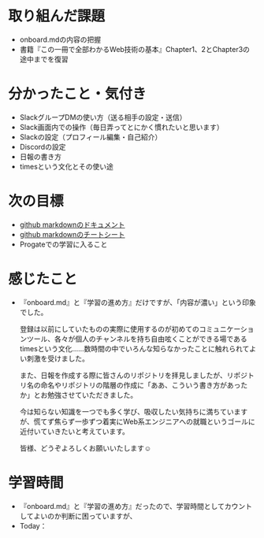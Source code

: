 # 取り組んだ課題
- onboard.mdの内容の把握
- 書籍『この一冊で全部わかるWeb技術の基本』Chapter1、2とChapter3の途中までを復習

# 分かったこと・気付き
- SlackグループDMの使い方（送る相手の設定・送信）
- Slack画面内での操作（毎日弄ってとにかく慣れたいと思います）
- Slackの設定（プロフィール編集・自己紹介）
- Discordの設定
- 日報の書き方
- timesという文化とその使い途

# 次の目標
- [github markdownのドキュメント](https://docs.github.com/ja/get-started/writing-on-github/getting-started-with-writing-and-formatting-on-github/basic-writing-and-formatting-syntax)
- [github markdownのチートシート](https://gist.github.com/mignonstyle/083c9e1651d7734f84c99b8cf49d57fa)
- Progateでの学習に入ること

# 感じたこと
- 『onboard.md』と『学習の進め方』だけですが、「内容が濃い」という印象でした。

  登録は以前にしていたものの実際に使用するのが初めてのコミュニケーションツール、各々が個人のチャンネルを持ち自由呟くことができる場であるtimesという文化......数時間の中でいろんな知らなかったことに触れられてよい刺激を受けました。
  
  また、日報を作成する際に皆さんのリポジトリを拝見しましたが、リポジトリ名の命名やリポジトリの階層の作成に「ああ、こういう書き方があったか」とお勉強させていただきました。
  
  今は知らない知識を一つでも多く学び、吸収したい気持ちに満ちていますが、慌てず焦らず一歩ずつ着実にWeb系エンジニアへの就職というゴールに近付いていきたいと考えています。
  
  皆様、どうぞよろしくお願いいたします☺️
  
# 学習時間
- 『onboard.md』と『学習の進め方』だったので、学習時間としてカウントしてよいのか判断に困っていますが、
- Today：

